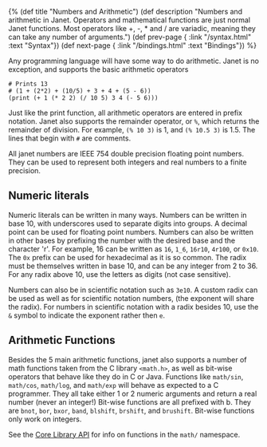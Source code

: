 {%
(def title "Numbers and Arithmetic")
(def description "Numbers and arithmetic in Janet. Operators and
 mathematical functions are just normal Janet functions. Most operators
 like +, -, * and / are variadic, meaning they can take any number of
 arguments.")
(def prev-page {
 :link "/syntax.html"
 :text "Syntax"})
(def next-page {
 :link "/bindings.html"
 :text "Bindings"})
%}

Any programming language will have some way to do arithmetic. Janet is no exception,
and supports the basic arithmetic operators

```janet
# Prints 13
# (1 + (2*2) + (10/5) + 3 + 4 + (5 - 6))
(print (+ 1 (* 2 2) (/ 10 5) 3 4 (- 5 6)))
```

Just like the print function, all arithmetic operators are entered in
prefix notation. Janet also supports the remainder operator, or `%`, which returns
the remainder of division. For example, `(% 10 3)` is 1, and `(% 10.5 3)` is
1.5. The lines that begin with `#` are comments.

All janet numbers are IEEE 754 double precision floating point numbers. They can be used to represent
both integers and real numbers to a finite precision.

## Numeric literals

Numeric literals can be written in many ways. Numbers can be written in base 10, with
underscores used to separate digits into groups. A decimal point can be used for floating
point numbers. Numbers can also be written in other bases by prefixing the number with the desired
base and the character 'r'. For example, 16 can be written as `16`, `1_6`, `16r10`, `4r100`, or `0x10`. The
`0x` prefix can be used for hexadecimal as it is so common. The radix must be themselves written in base 10, and
can be any integer from 2 to 36. For any radix above 10, use the letters as digits (not case sensitive).

Numbers can also be in scientific notation such as `3e10`. A custom radix can be used as well
as for scientific notation numbers, (the exponent will share the radix). For numbers in scientific
notation with a radix besides 10, use the `&` symbol to indicate the exponent rather then `e`.

## Arithmetic Functions

Besides the 5 main arithmetic functions, janet also supports a number of math functions
taken from the C library `<math.h>`, as well as bit-wise operators that behave like they
do in C or Java. Functions like `math/sin`, `math/cos`, `math/log`, and `math/exp` will
behave as expected to a C programmer. They all take either 1 or 2 numeric arguments and
return a real number (never an integer!) Bit-wise functions are all prefixed with b.
They are `bnot`, `bor`, `bxor`, `band`, `blshift`, `brshift`, and `brushift`. Bit-wise
functions only work on integers.

See the [Core Library API](doc.html#math/acos) for info on functions in the `math/` namespace.

